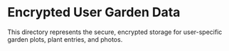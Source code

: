 # Encrypted User Garden Data
This directory represents the secure, encrypted storage for user-specific garden plots, plant entries, and photos.
